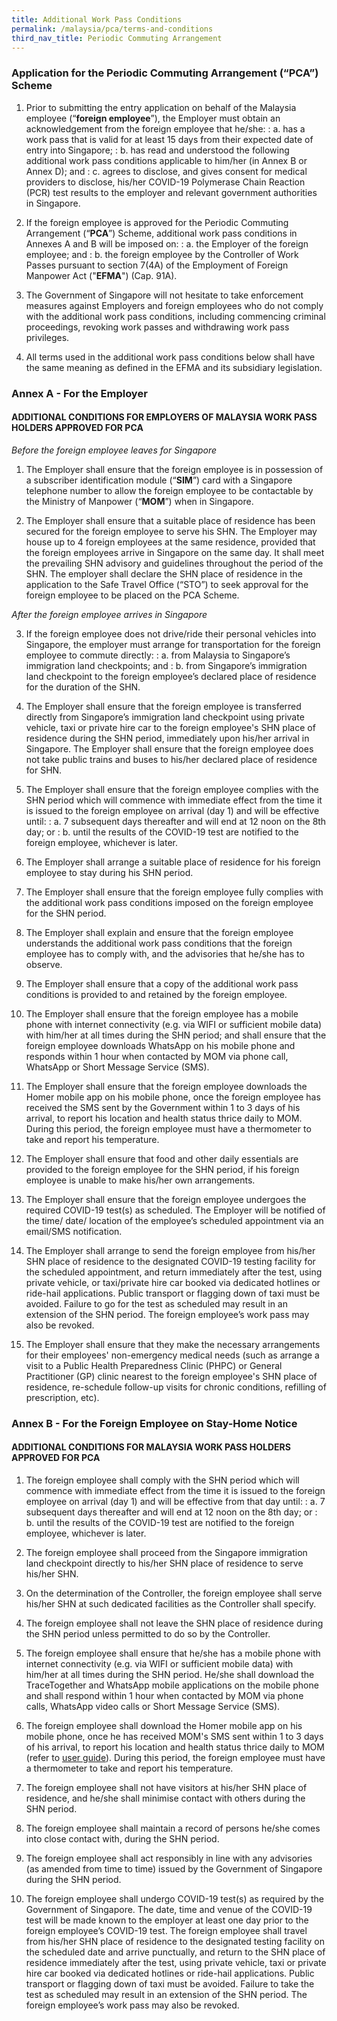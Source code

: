 ```yaml
---
title: Additional Work Pass Conditions
permalink: /malaysia/pca/terms-and-conditions
third_nav_title: Periodic Commuting Arrangement
---
```


### **Application for the Periodic Commuting Arrangement (“PCA”) Scheme**

1. Prior to submitting the entry application on behalf of the Malaysia employee (“**foreign employee**”), the Employer must obtain an acknowledgement from the foreign employee that he/she:
: a. has a work pass that is valid for at least 15 days from their expected date of entry into Singapore;
: b. has read and understood the following additional work pass conditions applicable to him/her (in Annex B or Annex D); and
: c. agrees to disclose, and gives consent for medical providers to disclose, his/her COVID-19 Polymerase Chain Reaction (PCR) test results to the employer and relevant government authorities in Singapore. 

2. If the foreign employee is approved for the Periodic Commuting Arrangement (“**PCA**”) Scheme, additional work pass conditions in Annexes A and B will be imposed on:
: a. the Employer of the foreign employee; and
: b. the foreign employee by the Controller of Work Passes pursuant to section 7(4A) of the Employment of Foreign Manpower Act ("**EFMA**") (Cap. 91A).

3. The Government of Singapore will not hesitate to take enforcement measures against Employers and foreign employees who do not comply with the additional work pass conditions, including commencing criminal proceedings, revoking work passes and withdrawing work pass privileges.

4. All terms used in the additional work pass conditions below shall have the same meaning as defined in the EFMA and its subsidiary legislation.

### **Annex A - For the Employer**

#### ADDITIONAL CONDITIONS FOR EMPLOYERS OF MALAYSIA WORK PASS HOLDERS APPROVED FOR PCA

*Before the foreign employee leaves for Singapore*

1. The Employer shall ensure that the foreign employee is in possession of a subscriber identification module (“**SIM**”) card with a Singapore telephone number to allow the foreign employee to be contactable by the Ministry of Manpower (“**MOM**”) when in Singapore.

2. The Employer shall ensure that a suitable place of residence has been secured for the foreign employee to serve his SHN. The Employer may house up to 4 foreign employees at the same residence, provided that the foreign employees arrive in Singapore on the same day. It shall meet the prevailing SHN advisory and guidelines throughout the period of the SHN. The employer shall declare the SHN place of residence in the application to the Safe Travel Office (“STO”) to seek approval for the foreign employee to be placed on the PCA Scheme.

*After the foreign employee arrives in Singapore*

3. If the foreign employee does not drive/ride their personal vehicles into Singapore, the employer must arrange for transportation for the foreign employee to commute directly:
: a. from Malaysia to Singapore’s immigration land checkpoints; and 
: b. from Singapore’s immigration land checkpoint to the foreign employee’s declared place of residence for the duration of the SHN.

4. The Employer shall ensure that the foreign employee is transferred directly from Singapore’s immigration land checkpoint using private vehicle, taxi or private hire car to the foreign employee's SHN place of residence during the SHN period, immediately upon his/her arrival in Singapore. The Employer shall ensure that the foreign employee does not take public trains and buses to his/her declared place of residence for SHN.

5. The Employer shall ensure that the foreign employee complies with the SHN period which will commence with immediate effect from the time it is issued to the foreign employee on arrival (day 1) and will be effective until:
: a. 7 subsequent days thereafter and will end at 12 noon on the 8th day; or
: b. until the results of the COVID-19 test are notified to the foreign employee, whichever is later.

6. The Employer shall arrange a suitable place of residence for his foreign employee to stay during his SHN period.

7. The Employer shall ensure that the foreign employee fully complies with the additional work pass conditions imposed on the foreign employee for the SHN period.

8. The Employer shall explain and ensure that the foreign employee understands the additional work pass conditions that the foreign employee has to comply with, and the advisories that he/she has to observe.

9. The Employer shall ensure that a copy of the additional work pass conditions is provided to and retained by the foreign employee.

10. The Employer shall ensure that the foreign employee has a mobile phone with internet connectivity (e.g. via WIFI or sufficient mobile data) with him/her at all times during the SHN period; and shall ensure that the foreign employee downloads WhatsApp on his mobile phone and responds within 1 hour when contacted by MOM via phone call, WhatsApp or Short Message Service (SMS).

11. The Employer shall ensure that the foreign employee downloads the Homer mobile app on his mobile phone, once the foreign employee has received the SMS sent by the Government within 1 to 3 days of his arrival, to report his location and health status thrice daily to MOM. During this period, the foreign employee must have a thermometer to take and report his temperature.

12. The Employer shall ensure that food and other daily essentials are provided to the foreign employee for the SHN period, if his foreign employee is unable to make his/her own arrangements.

13. The Employer shall ensure that the foreign employee undergoes the required COVID-19 test(s) as scheduled. The Employer will be notified of the time/ date/ location of the employee’s scheduled appointment via an email/SMS notification.

14. The Employer shall arrange to send the foreign employee from his/her SHN place of residence to the designated COVID-19 testing facility for the scheduled appointment, and return immediately after the test, using private vehicle, or taxi/private hire car booked via dedicated hotlines or ride-hail applications. Public transport or flagging down of taxi must be avoided. Failure to go for the test as scheduled may result in an extension of the SHN period. The foreign employee’s work pass may also be revoked.

15. The Employer shall ensure that they make the necessary arrangements for their employees' non-emergency medical needs (such as arrange a visit to a Public Health Preparedness Clinic (PHPC) or General Practitioner (GP) clinic nearest to the foreign employee's SHN place of residence, re-schedule follow-up visits for chronic conditions, refilling of prescription, etc).

### **Annex B - For the Foreign Employee on Stay-Home Notice**

#### ADDITIONAL CONDITIONS FOR MALAYSIA WORK PASS HOLDERS APPROVED FOR PCA

1. The foreign employee shall comply with the SHN period which will commence with immediate effect from the time it is issued to the foreign employee on arrival (day 1) and will be effective from that day until:
: a. 7 subsequent days thereafter and will end at 12 noon on the 8th day; or
: b. until the results of the COVID-19 test are notified to the foreign employee, whichever is later.

2. The foreign employee shall proceed from the Singapore immigration land checkpoint directly to his/her SHN place of residence to serve his/her SHN.

3. On the determination of the Controller, the foreign employee shall serve his/her SHN at such dedicated facilities as the Controller shall specify.

4. The foreign employee shall not leave the SHN place of residence during the SHN period unless permitted to do so by the Controller.

5. The foreign employee shall ensure that he/she has a mobile phone with internet connectivity (e.g. via WIFI or sufficient mobile data) with him/her at all times during the SHN period. He/she shall download the TraceTogether and WhatsApp mobile applications on the mobile phone and shall respond within 1 hour when contacted by MOM via phone calls, WhatsApp video calls or Short Message Service (SMS).

6. The foreign employee shall download the Homer mobile app on his mobile phone, once he has received MOM's SMS sent within 1 to 3 days of his arrival, to report his location and health status thrice daily to MOM (refer to [user guide](https://homer.gov.sg/instructions/)). During this period, the foreign employee must have a thermometer to take and report his temperature.

7. The foreign employee shall not have visitors at his/her SHN place of residence, and he/she shall minimise contact with others during the SHN period.

8. The foreign employee shall maintain a record of persons he/she comes into close contact with, during the SHN period.

9. The foreign employee shall act responsibly in line with any advisories (as amended from time to time) issued by the Government of Singapore during the SHN period.

10. The foreign employee shall undergo COVID-19 test(s) as required by the Government of Singapore. The date, time and venue of the COVID-19 test will be made known to the employer at least one day prior to the foreign employee’s COVID-19 test. The foreign employee shall travel from his/her SHN place of residence to the designated testing facility on the scheduled date and arrive punctually, and return to the SHN place of residence immediately after the test, using private vehicle, taxi or private hire car booked via dedicated hotlines or ride-hail applications. Public transport or flagging down of taxi must be avoided. Failure to take the test as scheduled may result in an extension of the SHN period. The foreign employee’s work pass may also be revoked.


